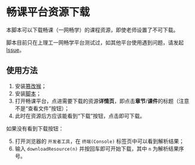 # 畅课平台资源下载

本脚本可以下载畅课（一网畅学）的课程资源，即使老师设置了不可下载。

脚本目前只在上理工一网畅学平台测试过，如其他平台使用遇到问题，请发起 [Issue](https://github.com/BobLiu0518/TronClass-Resource-Download/issues)。

## 使用方法

1. 安装[篡改猴](https://www.tampermonkey.net/)；
2. 安装[脚本](https://greasyfork.org/zh-CN/scripts/518886)；
3. 打开畅课平台，点进需要下载的资源**详情页**，即点击**章节**/**课件**的标题（注意不是“查看文件”按钮）；
4. 此时在资源后方应该能看到“下载”按钮，点击即可下载。

如果没有看到下载按钮：

5. 打开浏览器的 `开发者工具`，在 `终端(Console)` 标签页中可以看到解析结果；
6. 输入 `downloadResource(n)` 并按回车即可开始下载，其中 `n` 为解析结果序号。

